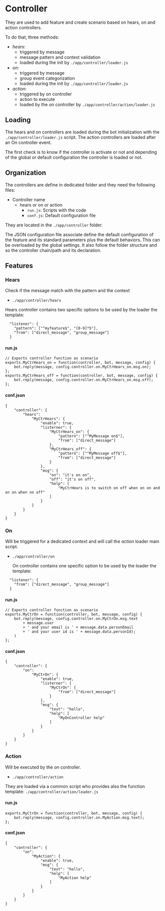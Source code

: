 # Controller
They are used to add feature and create scenario based on hears, on and action controllers.

To do that, three methods:
- *hears*: 
  - triggered by message
  - message pattern and context validation
  - loaded during the init by `./app/controller/loader.js`
- *on*: 
  - triggered by message
  - group event categorization
  - loaded during the init by `./app/controller/loader.js`
- *action*: 
  - triggered by *on* controller 
  - action to execute
  - loaded by the *on* controller by `./app/controller/action/loader.js`

## Loading
The hears and on controllers are loaded during the bot initialization
with the `./app/controller/loader.js` script.
The action controllers are loaded after an On controller event.

The first check is to know if the controller is activate or not and
depending of the global or default configuration the controller
is loaded or not.

## Organization
The controllers are define in dedicated folder and they need the following files:
- Controller name
  - hears or on or action
    - `run.js`: Scripts with the code
    - `conf.js`: Default configuration file

They are located in the `./app/controller` folder.

The JSON configuration file associate define the default configuration of the
feature and its standard parameters plus the default behaviors.
This can be overloaded by the global settings.
It also follow the folder structure and so the controller chain/path and 
its declaration.

## Features
### Hears
Check if the message match with the pattern and the context
- `./app/controller/hears`

Hears controller contains two specific options to be used by the loader the template:
```
  "listener": {
    "pattern": ["^myfeature$", "[0-9]*5"],
    "from": ["direct_message", "group_message"]
  }
```
#### run.js
```
// Exports controller function as scenario
exports.MyCtrHears_on = function(controller, bot, message, config) {
    bot.reply(message, config.controller.on.MyCtrHears_on.msg.on);
};
exports.MyCtrHears_off = function(controller, bot, message, config) {
    bot.reply(message, config.controller.on.MyCtrHears_on.msg.off);
};
```
#### conf.json
```
{
    "controller": {
        "hears":
            "MyCtrHears": {
                "enable": true,
                "listerner": {
                    "MyCtrHears_on": {
                        "pattern": ["^MyMessage on$"],
                        "from": ["direct_message"]
                    },
                    "MyCtrHears_off": {
                        "pattern": ["^MyMessage off$"],
                        "from": ["direct_message"]
                    }
                },
                "msg": {
                    "on": "it's on on",
                    "off": "it's on off",
                    "help": [
                        "MyCtrHears is to switch on off when on on and on on when on off"
                    ]
                }
            }
        }
    }
}
```
### On
Will be triggered for a dedicated context and will call the *action* 
loader main script.
- `./app/controller/on`

  On controller contains one specific option to be used by the loader the template:
```
  "listener": {
    "from": ["direct_message", "group_message"]
  }
```
#### run.js
```
// Exports controller function as scenario
exports.MyCtrOn = function(controller, bot, message, config) {
    bot.reply(message, config.controller.on.MyCtrOn.msg.text
        + message.user
        + ' and your email is ' + message.data.personEmail
        + ' and your user id is ' + message.data.personId);
    )
};
```
#### conf.json
```
{
    "controller": {
        "on":
            "MyCtrOn": {
                "enable": true,
                "listerner": {
                    "MyCtrOn": {
                        "from": ["direct_message"]
                    }
                },
                "msg": {
                    "text": "hello",
                    "help": [
                        "MyOnController help"
                    ]
                }
            }
        }
    }
}
```

### Action
Will be executed by the *on* controller.
- `./app/controller/action`

They are loaded via a common script who provides also the function
template: `./app/controller/action/loader.js`

#### run.js
```
exports.MyCtrOn = function(controller, bot, message, config) {
    bot.reply(message, config.controller.on.MyAction.msg.text);
};
```
#### conf.json
```
{
    "controller": {
        "on":
            "MyAction": {
                "enable": true,
                "msg": {
                    "text": "hello",
                    "help": [
                        "MyAction help"
                    ]
                }
            }
        }
    }
}
```

